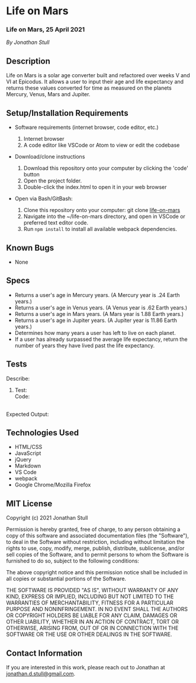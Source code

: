 # Life on Mars

### Life on Mars, 25 April 2021

_By Jonathan Stull_

## **Description**

Life on Mars is a solar age converter built and refactored over weeks V and VI at Epicodus. It allows a user to input their age and life expectancy and returns these values converted for time as measured on the planets Mercury, Venus, Mars and Jupiter.

## **Setup/Installation Requirements**

* Software requirements (internet browser, code editor, etc.)
  1. Internet browser
  2. A code editor like VSCode or Atom to view or edit the codebase

* Download/clone instructions
  1. Download this repository onto your computer by clicking the 'code' button
  2. Open the project folder.
  3. Double-click the index.html to open it in your web browser

* Open via Bash/GitBash:
  1. Clone this repository onto your computer: git clone [life-on-mars](https://github.com/jonathanstull/life-on-mars.git)
  2. Navigate into the ~/life-on-mars directory, and open in VSCode or preferred text editor code.
  3. Run `npm install` to install all available webpack dependencies.

## **Known Bugs**

* None

## **Specs**

* Returns a user's age in Mercury years. (A Mercury year is .24 Earth years.)
* Returns a user's age in Venus years. (A Venus year is .62 Earth years.)
* Returns a user's age in Mars years. (A Mars year is 1.88 Earth years.)
* Returns a user's age in Jupiter years. (A Jupiter year is 11.86 Earth years.)
* Determines how many years a user has left to live on each planet.
* If a user has already surpassed the average life expectancy, return the number of years they have lived past the life expectancy.

## **Tests**

Describe: 
  1. Test: <br>
  Code: <br>
  <br>
  Expected Output: <br>

## **Technologies Used**

* HTML/CSS
* JavaScript
* jQuery
* Markdown
* VS Code
* webpack
* Google Chrome/Mozilla Firefox

## **MIT License**

Copyright (c) 2021 Jonathan Stull

Permission is hereby granted, free of charge, to any person obtaining a copy of this software and associated documentation files (the "Software"), to deal in the Software without restriction, including without limitation the rights to use, copy, modify, merge, publish, distribute, sublicense, and/or sell copies of the Software, and to permit persons to whom the Software is furnished to do so, subject to the following conditions:

The above copyright notice and this permission notice shall be included in all copies or substantial portions of the Software.

THE SOFTWARE IS PROVIDED "AS IS", WITHOUT WARRANTY OF ANY KIND, EXPRESS OR IMPLIED, INCLUDING BUT NOT LIMITED TO THE WARRANTIES OF MERCHANTABILITY, FITNESS FOR A PARTICULAR PURPOSE AND NONINFRINGEMENT. IN NO EVENT SHALL THE AUTHORS OR COPYRIGHT HOLDERS BE LIABLE FOR ANY CLAIM, DAMAGES OR OTHER LIABILITY, WHETHER IN AN ACTION OF CONTRACT, TORT OR OTHERWISE, ARISING FROM,
OUT OF OR IN CONNECTION WITH THE SOFTWARE OR THE USE OR OTHER DEALINGS IN THE SOFTWARE.

## **Contact Information**

If you are interested in this work, please reach out to Jonathan at <jonathan.d.stull@gmail.com>.